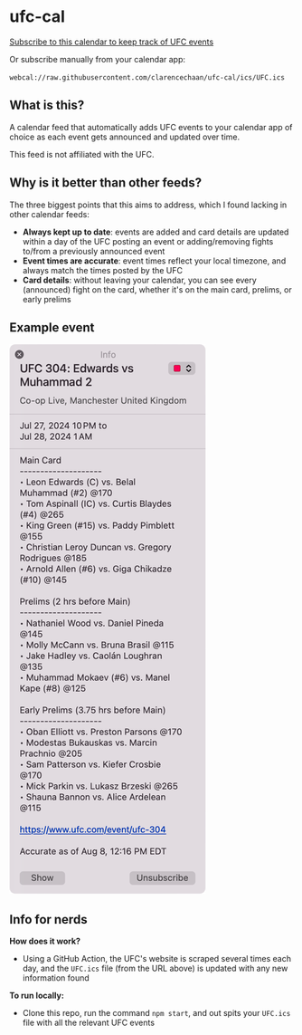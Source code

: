 # ufc-cal

[Subscribe to this calendar to keep track of UFC events](https://clarencechaan.github.io/ufc-cal/)

Or subscribe manually from your calendar app:

`webcal://raw.githubusercontent.com/clarencechaan/ufc-cal/ics/UFC.ics`

## What is this?

A calendar feed that automatically adds UFC events to your calendar app of choice as each event gets announced and updated over time.

This feed is not affiliated with the UFC.

## Why is it better than other feeds?

The three biggest points that this aims to address, which I found lacking in other calendar feeds:

- **Always kept up to date**: events are added and card details are updated within a day of the UFC posting an event or adding/removing fights to/from a previously announced event
- **Event times are accurate**: event times reflect your local timezone, and always match the times posted by the UFC
- **Card details**: without leaving your calendar, you can see every (announced) fight on the card, whether it's on the main card, prelims, or early prelims

## Example event

![Example event](./ufc-cal-example.png)

## Info for nerds

**How does it work?**

- Using a GitHub Action, the UFC's website is scraped several times each day, and the `UFC.ics` file (from the URL above) is updated with any new information found
  
**To run locally:**

- Clone this repo, run the command `npm start`, and out spits your `UFC.ics` file with all the relevant UFC events
